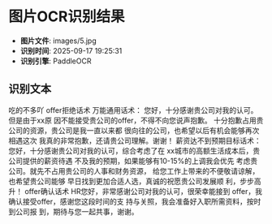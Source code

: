 # 图片OCR识别结果

- **图片文件**: images/5.jpg
- **识别时间**: 2025-09-17 19:25:31
- **识别引擎**: PaddleOCR

## 识别文本

吃的不多吖
offer拒绝话术
万能通用话术：
您好，十分感谢贵公司对我的认可。但是由于ⅹx原
因不能接受贵公司的offer，不得不向您说声抱歉。
十分抱歉占用贵公司的资源，贵公司是我一直以来都
很向往的公司，也希望以后有机会能够再次相遇这次
我真的非常抱歉，还请贵公司理解。谢谢！
薪资达不到预期目标话术：
您好，十分感谢贵公司对我的认可，综合考虑了在
xx城市的高额生活成本后，贵公司提供的薪资待遇
不及我的预期，如果能够有10-15%的上调我会优先
考虑贵公司。就先不占用贵公司的人事和财务资源，
给您工作上带来的不便敬请谅解，也希望贵公司能够
早日找到更加合适人选，真诚的祝愿贵公司发展顺
利，步步高升！
offer确认话术
HR您好，非常感谢公司对我的认可，很荣幸能接到
offer，我确认接受offer，感谢您这段时间的支
持与关照，我会准备好入职所需资料，按时到公司报
到，期待与您一起共事，谢谢。
